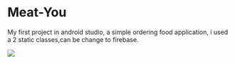 # Meat-You
My first project in android studio, a simple ordering food application, i used a 2 static classes,can be change to firebase.

[![](http://img.youtube.com/vi/blJqmNmVRko/0.jpg)](http://www.youtube.com/watch?v=blJqmNmVRko "Meat-You")
